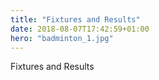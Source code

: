 ```yaml
---
title: "Fixtures and Results"
date: 2018-08-07T17:42:59+01:00
hero: "badminton_1.jpg"
---
```


Fixtures and Results
